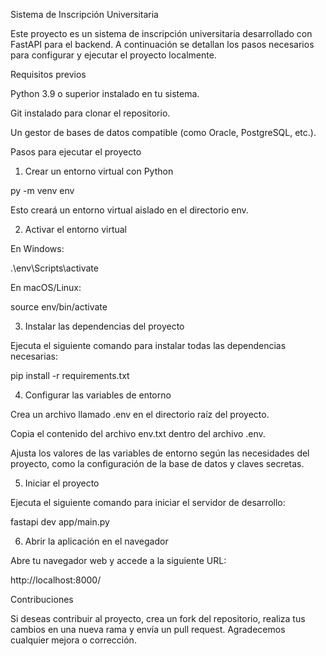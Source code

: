 Sistema de Inscripción Universitaria

Este proyecto es un sistema de inscripción universitaria desarrollado con FastAPI para el backend. A continuación se detallan los pasos necesarios para configurar y ejecutar el proyecto localmente.

Requisitos previos

Python 3.9 o superior instalado en tu sistema.

Git instalado para clonar el repositorio.

Un gestor de bases de datos compatible (como Oracle, PostgreSQL, etc.).

Pasos para ejecutar el proyecto

1. Crear un entorno virtual con Python

py -m venv env

Esto creará un entorno virtual aislado en el directorio env.

2. Activar el entorno virtual

En Windows:

.\env\Scripts\activate

En macOS/Linux:

source env/bin/activate

3. Instalar las dependencias del proyecto

Ejecuta el siguiente comando para instalar todas las dependencias necesarias:

pip install -r requirements.txt

4. Configurar las variables de entorno

Crea un archivo llamado .env en el directorio raíz del proyecto.

Copia el contenido del archivo env.txt dentro del archivo .env.

Ajusta los valores de las variables de entorno según las necesidades del proyecto, como la configuración de la base de datos y claves secretas.

5. Iniciar el proyecto

Ejecuta el siguiente comando para iniciar el servidor de desarrollo:

fastapi dev app/main.py

6. Abrir la aplicación en el navegador

Abre tu navegador web y accede a la siguiente URL:

http://localhost:8000/

Contribuciones

Si deseas contribuir al proyecto, crea un fork del repositorio, realiza tus cambios en una nueva rama y envía un pull request. Agradecemos cualquier mejora o corrección.

